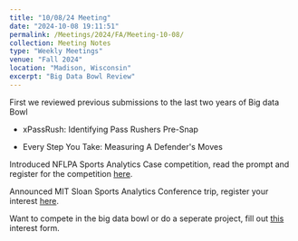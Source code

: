 ```yaml
---
title: "10/08/24 Meeting"
date: "2024-10-08 19:11:51"
permalink: /Meetings/2024/FA/Meeting-10-08/
collection: Meeting Notes
type: "Weekly Meetings"
venue: "Fall 2024"
location: "Madison, Wisconsin"
excerpt: "Big Data Bowl Review"
---
```

First we reviewed previous submissions to the last two years of Big data Bowl

- xPassRush: Identifying Pass Rushers Pre-Snap

- Every Step You Take: Measuring A Defender's Moves

Introduced NFLPA Sports Analytics Case competition, read the prompt and register for the competition [here](https://docs.google.com/forms/d/e/1FAIpQLSfjFxCxI_mu1oBRU-oLWLiSPRPyPkj-W4z7j9UzowK_DbPWag/viewform?usp=sf_link).

Announced MIT Sloan Sports Analytics Conference trip, register your interest [here](https://docs.google.com/forms/d/e/1FAIpQLSdbcjOHiNQliDk4YMBUDkhrr6t2840BGwwaCciwVMTprpZfOw/viewform?usp=sf_link).

Want to compete in the big data bowl or do a seperate project, fill out [this](https://docs.google.com/forms/d/e/1FAIpQLSfcBEyKFeYtClpjCd8yUjXHSB9NUq5X0QG4hKL4Sn-__v774g/viewform?usp=sf_link) interest form.
